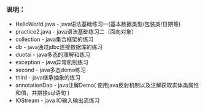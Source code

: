 ### 说明：
* HelloWorld.java - java语法基础练习一(基本数据类型/包装类/日期等)
* practice2.java - java语法基础练习二（面向对象）
* collection - java集合框架的练习
* db - java通过jdbc连接数据库的练习
* duotai - java多态的理解和练习
* exception - java异常机制练习
* second - java多态demo练习
* third - java继承抽象的练习
* annotationDao - java注解Demo( 使用java反射机制以及注解获取实体类属性和值，并拼接sql语句 )
* IOStream - java IO输入输出流练习
